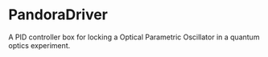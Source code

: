 # PandoraDriver
A PID controller box for locking a Optical Parametric Oscillator in a quantum optics experiment.
